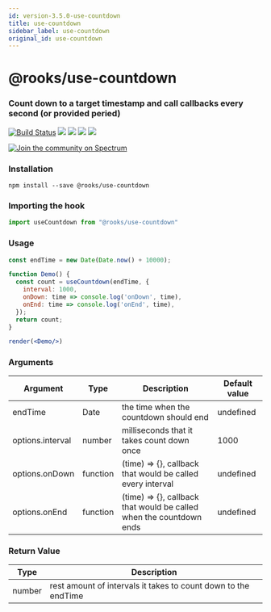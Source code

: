 ```yaml
---
id: version-3.5.0-use-countdown
title: use-countdown
sidebar_label: use-countdown
original_id: use-countdown
---
```


# @rooks/use-countdown

### Count down to a target timestamp and call callbacks every second (or provided peried)

[![Build Status](https://travis-ci.org/imbhargav5/rooks.svg?branch=master)](https://travis-ci.org/imbhargav5/rooks) ![](https://img.shields.io/npm/v/@rooks/use-countdown/latest.svg) ![](https://img.shields.io/npm/l/@rooks/use-countdown.svg) ![](https://img.shields.io/bundlephobia/min/@rooks/use-countdown.svg) ![](https://img.shields.io/david/imbhargav5/rooks.svg?path=packages%2Fcountdown)

<a href="https://spectrum.chat/rooks"><img src="https://withspectrum.github.io/badge/badge.svg" alt="Join the community on Spectrum"/></a>

### Installation

```
npm install --save @rooks/use-countdown
```

### Importing the hook

```javascript
import useCountdown from "@rooks/use-countdown"
```

### Usage

```jsx
const endTime = new Date(Date.now() + 10000);

function Demo() {
  const count = useCountdown(endTime, {
    interval: 1000,
    onDown: time => console.log('onDown', time),
    onEnd: time => console.log('onEnd', time),
  });
  return count;
}

render(<Demo/>)
```


### Arguments

| Argument            | Type     | Description                         | Default value |
| ------------------- | -------- | ----------------------------------- | ------------- |
| endTime | Date | the time when the countdown should end |   undefined  |
| options.interval | number | milliseconds that it takes count down once | 1000     |
| options.onDown | function | (time) => {}, callback that would be called every interval | undefined     |
| options.onEnd | function | (time) => {}, callback that would be called when the countdown ends | undefined     |


### Return Value

| Type     | Description                         |
| -------- | ----------------------------------- |
| number | rest amount of intervals it takes to count down to the endTime | 
    